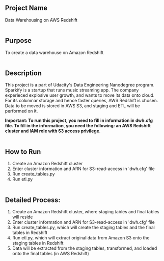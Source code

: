 ## Project Name
Data Warehousing on AWS Redshift<br><br>
## Purpose
To create a data warehouse on Amazon Redshift<br><br>
## Description
This project is a part of Udacity's Data Engineering Nanodegree program. Sparkify is a startup that runs music streaming app. The company experieced explosive user growth, and wants to move its data onto cloud. For its columnar storage and hence faster queries, AWS Redshift is chosen. Data to be moved is stored in AWS S3, and staging and ETL will be performed on it.

<strong>Important:
To run this project, you need to fill in information in dwh.cfg file.
To fill in the information, you need the following: an AWS Redshift cluster and IAM role with S3 access privilege.</strong><br><br>
## How to Run
1. Create an Amazon Redshift cluster
2. Enter cluster information and ARN for S3-read-access in 'dwh.cfg' file
3. Run create_tables.py
4. Run etl.py<br><br>
## Detailed Process:
1. Create an Amazon Redshift cluster, where staging tables and final tables will reside
2. Enter cluster information and ARN for S3-read-access in 'dwh.cfg' file
3. Run create_tables.py, which will create the staging tables and the final tables in Redshift
4. Run etl.py, which will extract original data from Amazon S3 onto the staging tables in Redshift
5. Data will be extracted from the staging tables, transformed, and loaded onto the final tables (in AWS Redshift)
